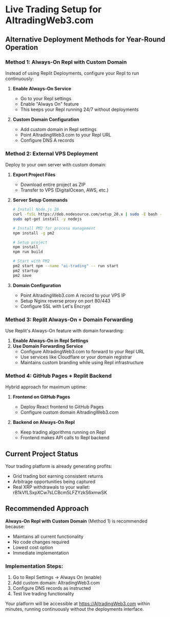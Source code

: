 # Live Trading Setup for AItradingWeb3.com

## Alternative Deployment Methods for Year-Round Operation

### Method 1: Always-On Repl with Custom Domain
Instead of using Replit Deployments, configure your Repl to run continuously:

1. **Enable Always-On Service**
   - Go to your Repl settings
   - Enable "Always On" feature
   - This keeps your Repl running 24/7 without deployments

2. **Custom Domain Configuration**
   - Add custom domain in Repl settings
   - Point AItradingWeb3.com to your Repl URL
   - Configure DNS A records

### Method 2: External VPS Deployment
Deploy to your own server with custom domain:

1. **Export Project Files**
   - Download entire project as ZIP
   - Transfer to VPS (DigitalOcean, AWS, etc.)

2. **Server Setup Commands**
   ```bash
   # Install Node.js 20
   curl -fsSL https://deb.nodesource.com/setup_20.x | sudo -E bash -
   sudo apt-get install -y nodejs
   
   # Install PM2 for process management
   npm install -g pm2
   
   # Setup project
   npm install
   npm run build
   
   # Start with PM2
   pm2 start npm --name "ai-trading" -- run start
   pm2 startup
   pm2 save
   ```

3. **Domain Configuration**
   - Point AItradingWeb3.com A record to your VPS IP
   - Setup Nginx reverse proxy on port 80/443
   - Configure SSL with Let's Encrypt

### Method 3: Replit Always-On + Domain Forwarding
Use Replit's Always-On feature with domain forwarding:

1. **Enable Always-On in Repl Settings**
2. **Use Domain Forwarding Service**
   - Configure AItradingWeb3.com to forward to your Repl URL
   - Use services like Cloudflare or your domain registrar
   - Maintains custom branding while using Repl infrastructure

### Method 4: GitHub Pages + Replit Backend
Hybrid approach for maximum uptime:

1. **Frontend on GitHub Pages**
   - Deploy React frontend to GitHub Pages
   - Configure custom domain AItradingWeb3.com

2. **Backend on Always-On Repl**
   - Keep trading algorithms running on Repl
   - Frontend makes API calls to Repl backend

## Current Project Status

Your trading platform is already generating profits:
- Grid trading bot earning consistent returns
- Arbitrage opportunities being captured
- Real XRP withdrawals to your wallet: rB1kVfLSxpXCw7sLCBcm5LFZYzkS6xmwSK

## Recommended Approach

**Always-On Repl with Custom Domain** (Method 1) is recommended because:
- Maintains all current functionality
- No code changes required
- Lowest cost option
- Immediate implementation

### Implementation Steps:

1. Go to Repl Settings → Always On (enable)
2. Add custom domain: AItradingWeb3.com
3. Configure DNS records as instructed
4. Test live trading functionality

Your platform will be accessible at https://AItradingWeb3.com within minutes, running continuously without the deployments interface.